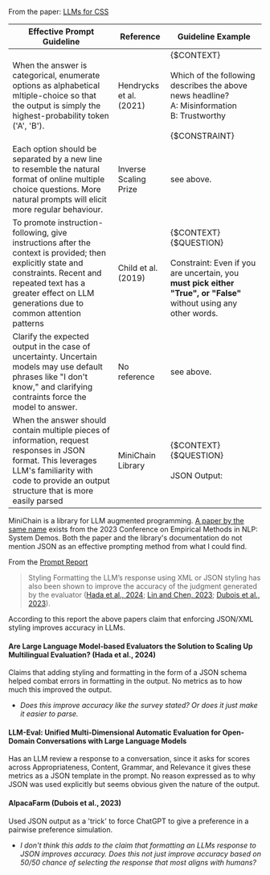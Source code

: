 From the paper: [LLMs for CSS](https://aclanthology.org/2024.cl-1.8.pdf)

| Effective Prompt Guideline                                                                                                                                                                                                  | Reference               | Guideline Example                                                                                                                                    |
| --------------------------------------------------------------------------------------------------------------------------------------------------------------------------------------------------------------------------- | ----------------------- | ---------------------------------------------------------------------------------------------------------------------------------------------------- |
| When the answer is categorical, enumerate options as alphabetical mltiple-choice so that the output is simply the highest-probability token ('A', 'B').                                                                     | Hendrycks et al. (2021) | {\$CONTEXT}<br><br>Which of the following describes the above news headline?<br>A: Misinformation<br>B: Trustworthy<br><br>{\$CONSTRAINT}            |
| Each option should be separated by a new line to resemble the natural format of online multiple choice questions. More natural prompts will elicit more regular behaviour.                                                  | Inverse Scaling Prize   | see above.                                                                                                                                           |
| To promote instruction-following, give instructions after the context is provided; then explicitly state and constraints. Recent and repeated text has a greater effect on LLM generations due to common attention patterns | Child et al. (2019)     | {\$CONTEXT}<br>{\$QUESTION}<br><br>Constraint: Even if you are uncertain, you **must pick either "True", or "False"** without using any other words. |
| Clarify the expected output in the case of uncertainty. Uncertain models may use default phrases like "I don't know," and clarifying contraints force the model to answer.                                                  | No reference            | see above.                                                                                                                                           |
| When the answer should contain multiple pieces of information, request responses in JSON format. This leverages LLM's familiarity with code to provide an output structure that is more easily parsed                       | MiniChain Library       | {\$CONTEXT}<br>{\$QUESTION}<br><br>JSON Output:                                                                                                      |
MiniChain is a library for LLM augmented programming. [A paper by the same name](https://aclanthology.org/2023.emnlp-demo.27.pdf) exists from the 2023 Conference on Empirical Methods in NLP: System Demos. Both the paper and the library's documentation do not mention JSON as an effective prompting method from what I could find. 

From the [Prompt Report](https://arxiv.org/pdf/2406.06608)
> Styling Formatting the LLM’s response using XML or JSON styling has also been shown to improve the accuracy of the judgment generated by the evaluator ([Hada et al., 2024](https://aclanthology.org/2024.findings-eacl.71/); [Lin and Chen, 2023](https://arxiv.org/abs/2305.13711); [Dubois et al., 2023](https://proceedings.neurips.cc/paper_files/paper/2023/hash/5fc47800ee5b30b8777fdd30abcaaf3b-Abstract-Conference.html)).

According to this report the above papers claim that enforcing JSON/XML styling improves accuracy in LLMs. 


#### Are Large Language Model-based Evaluators the Solution to Scaling Up Multilingual Evaluation? (Hada et al., 2024)
Claims that adding styling and formatting in the form of a JSON schema helped combat errors in formatting in the output. No metrics as to how much this improved the output. 
- *Does this improve accuracy like the survey stated? Or does it just make it easier to parse.*

#### LLM-Eval: Unified Multi-Dimensional Automatic Evaluation for Open-Domain Conversations with Large Language Models
Has an LLM review a response to a conversation, since it asks for scores across Appropriateness, Content, Grammar, and Relevance it gives these metrics as a JSON template in the prompt.  No reason expressed as to why JSON was used explicitly but seems obvious given the nature of the output.

#### AlpacaFarm (Dubois et al., 2023)
Used JSON output as a 'trick' to force ChatGPT to give a preference in a pairwise preference simulation. 
- *I don't think this adds to the claim that formatting an LLMs response to JSON improves accuracy. Does this not just improve accuracy based on 50/50 chance of selecting the response that most aligns with humans?*


